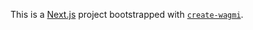 This is a [Next.js](https://nextjs.org) project bootstrapped with [`create-wagmi`](https://github.com/wagmi-dev/wagmi/tree/beta/packages/create-wagmi).
